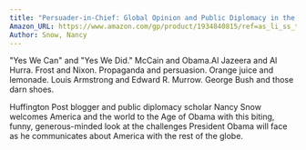 ```yaml
---
title: "Persuader-in-Chief: Global Opinion and Public Diplomacy in the Age of Obama"
Amazon_URL: https://www.amazon.com/gp/product/1934840815/ref=as_li_ss_tl?ie=UTF8&linkCode=ll1&tag=internetbo00a-20
Author: Snow, Nancy
---
```

"Yes We Can" and "Yes We Did."  McCain and Obama.Al Jazeera and Al Hurra. Frost and Nixon. Propaganda and persuasion. Orange juice and lemonade.  Louis Armstrong and Edward R. Murrow. George Bush and those darn shoes.<p>

Huffington Post blogger and public diplomacy scholar Nancy Snow welcomes America and the world to the Age of Obama with this biting, funny, generous-minded look at the challenges President Obama will face as he communicates about America with the rest of the globe.<p>